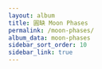 ```yaml
---
layout: album
title: 圓缺 Moon Phases
permalink: /moon-phases/
album_data: moon-phases
sidebar_sort_order: 10
sidebar_link: true
---
```



